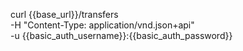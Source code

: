 curl {{base_url}}/transfers \
    -H "Content-Type: application/vnd.json+api" \
    -u  {{basic_auth_username}}:{{basic_auth_password}}
